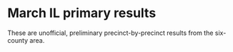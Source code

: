 March IL primary results
===================

These are unofficial, preliminary precinct-by-precinct results from the six-county area.